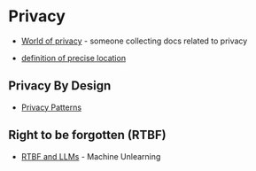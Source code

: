 # Privacy

* [World of privacy](https://worldofprivacy.notion.site/worldofprivacy/World-of-Privacy-beta-10200852b4ec4629b4a3d384655a8a88) - someone collecting docs related to privacy

* [definition of precise location](https://thenai.org/wp-content/uploads/2021/07/nai_impreciselocation2.pdf)

## Privacy By Design
* [Privacy Patterns](https://privacypatterns.org/)
 

## Right to be forgotten (RTBF)
* [RTBF and LLMs](https://arxiv.org/pdf/2307.03941.pdf) - Machine Unlearning
